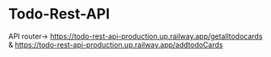 # Todo-Rest-API

API router-> https://todo-rest-api-production.up.railway.app/getalltodocards & https://todo-rest-api-production.up.railway.app/addtodoCards
